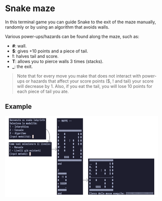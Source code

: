 # Snake maze

In this terminal game you can guide Snake to the exit of the maze manually, randomly or by using an algorithm that avoids walls.

Various power-ups/hazards can be found along the maze, such as:
- **#**: wall.
- **$**: gives +10 points and a piece of tail.
- **!**: halves tail and score.
- **T**: allows you to pierce walls 3 times (stacks).
- **_**: the exit.

> Note that for every move you make that does not interact with power-ups or hazards that affect your score points ($, ! and tail) your score will decrease by 1.
Also, if you eat the tail, you will lose 10 points for each piece of tail you ate.

## Example
![example](assets/example.png)
